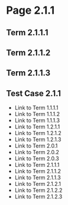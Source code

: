 # Page 2.1.1

## Term 2.1.1.1



## Term 2.1.1.2



## Term 2.1.1.3



## Test Case 2.1.1

- Link to Term 1.1.1.1
- Link to Term 1.1.1.2
- Link to Term 1.1.1.3
- Link to Term 1.2.1.1
- Link to Term 1.2.1.2
- Link to Term 1.2.1.3
- Link to Term 2.0.1
- Link to Term 2.0.2
- Link to Term 2.0.3
- Link to Term 2.1.1.1
- Link to Term 2.1.1.2
- Link to Term 2.1.1.3
- Link to Term 2.1.2.1
- Link to Term 2.1.2.2
- Link to Term 2.1.2.3
